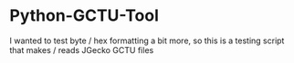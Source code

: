 # Python-GCTU-Tool

I wanted to test byte / hex formatting a bit more, so this is a testing script that makes / reads JGecko GCTU files
